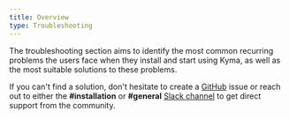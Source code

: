 ```yaml
---
title: Overview
type: Troubleshooting
---
```


The troubleshooting section aims to identify the most common recurring problems the users face when they install and start using Kyma, as well as the most suitable solutions to these problems.

If you can't find a solution, don't hesitate to create a [GitHub](https://github.com/kyma-project/kyma/issues) issue or reach out to either the **#installation** or **#general** [Slack channel](http://slack.kyma-project.io/) to get direct support from the community.
